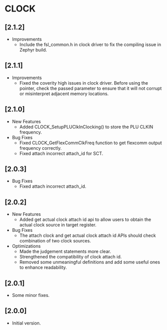 # CLOCK

## [2.1.2]

- Improvements
  - Include the fsl_common.h in clock driver to fix the compiling issue in Zephyr build.

## [2.1.1]

- Improvements
  - Fixed the coverity high issues in clock driver.
    Before using the pointer, check the passed parameter to ensure that
    it will not corrupt or misinterpret adjacent memory locations.

## [2.1.0]

- New Features
  - Added CLOCK_SetupPLUClkInClocking() to store the PLU CLKIN frequency.
- Bug Fixes
  - Fixed CLOCK_GetFlexCommClkFreq function to get flexcomm output frequency correctly.
  - Fixed attach incorrect attach_id for SCT.

## [2.0.3]

- Bug Fixes
  - Fixed attach incorrect attach_id.

## [2.0.2]

- New Features
  - Added get actual clock attach id api to allow users to obtain the actual
    clock source in target register.
- Bug Fixes
  - The attach clock and get actual clock attach id APIs should check
    combination of two clock sources.
- Optimizations
  - Made the judgement statements more clear.
  - Strengthened the compatibility of clock attach id.
  - Removed some unmeaningful definitions and add some useful ones to
    enhance readability.

## [2.0.1]

- Some minor fixes.

## [2.0.0]

- Initial version.
